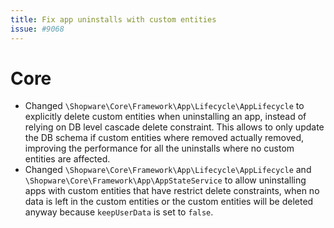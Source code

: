 ```yaml
---
title: Fix app uninstalls with custom entities
issue: #9068
---
```

# Core
* Changed `\Shopware\Core\Framework\App\Lifecycle\AppLifecycle` to explicitly delete custom entities when uninstalling an app, instead of relying on DB level cascade delete constraint. 
  This allows to only update the DB schema if custom entities where removed actually removed, improving the performance for all the uninstalls where no custom entities are affected.
* Changed `\Shopware\Core\Framework\App\Lifecycle\AppLifecycle` and `\Shopware\Core\Framework\App\AppStateService` to allow uninstalling apps with custom entities that have restrict delete constraints, when no data is left in the custom entities or the custom entities will be deleted anyway because `keepUserData` is set to `false`.

